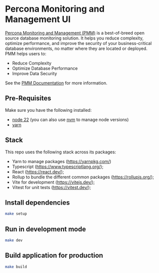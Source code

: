 # Percona Monitoring and Management UI

[Percona Monitoring and Management (PMM)](https://www.percona.com/software/database-tools/percona-monitoring-and-management) is a best-of-breed open source database monitoring solution. It helps you reduce complexity, optimize performance, and improve the security of your business-critical database environments, no matter where they are located or deployed.
PMM helps users to:

- Reduce Complexity
- Optimize Database Performance
- Improve Data Security

See the [PMM Documentation](https://www.percona.com/doc/percona-monitoring-and-management/2.x/index.html) for more information.

## Pre-Requisites

Make sure you have the following installed:

- [node 22](https://nodejs.org/en) (you can also use [nvm](https://github.com/nvm-sh/nvm) to manage node versions)
- [yarn](https://yarnpkg.com/)

## Stack

This repo uses the following stack across its packages:

- Yarn to manage packages (https://yarnpkg.com/)
- Typescript (https://www.typescriptlang.org/);
- React (https://react.dev/);
- Rollup to bundle the different common packages (https://rollupjs.org/);
- Vite for development (https://vitejs.dev/);
- Vitest for unit tests (https://vitest.dev/);

## Install dependencies

```bash
make setup
```

## Run in development mode

```bash
make dev
```

## Build application for production

```bash
make build
```
